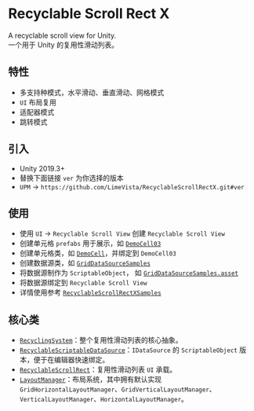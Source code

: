 # Recyclable Scroll Rect X
A recyclable scroll view for Unity.  
一个用于 Unity 的复用性滑动列表。

## 特性
* 多支持种模式，水平滑动、垂直滑动、网格模式
* `UI` 布局复用
* 适配器模式
* 跳转模式

## 引入
* Unity 2019.3+
* 替换下面链接 `ver` 为你选择的版本
* `UPM` -> `https://github.com/LimeVista/RecyclableScrollRectX.git#ver`

## 使用

* 使用 `UI` -> `Recyclable Scroll View` 创建 `Recyclable Scroll View`
* 创建单元格 `prefabs` 用于展示，如 [`DemoCell03`](./Assets/RecyclableScrollRectXSamples/Resources/Prefabs/DemoCell03.prefab)
* 创建单元格类，如 [`DemoCell`](./Assets/RecyclableScrollRectXSamples/Scripts/DemoCell.cs)，并绑定到 `DemoCell03`
* 创建数据源类，如 [`GridDataSourceSamples`](./Assets/RecyclableScrollRectXSamples/Scripts/GridDataSourceSamples.cs)
* 将数据源制作为 `ScriptableObject`， 如 [`GridDataSourceSamples.asset`](./Assets/RecyclableScrollRectXSamples/ScriptableObject/GridDataSourceSamples.asset)
* 将数据源绑定到 `Recyclable Scroll View`
* 详情使用参考 [`RecyclableScrollRectXSamples`](./Assets/RecyclableScrollRectXSamples)

## 核心类
* [`RecyclingSystem`](./Assets/RecyclableScrollRectX/Runtime/RecyclingSystem.cs)：整个复用性滑动列表的核心抽象。
* [`RecyclableScriptableDataSource`](./Assets/RecyclableScrollRectX/Runtime/RecyclableScriptableDataSource.cs)：`IDataSource` 的 `ScriptableObject` 版本，便于在编辑器快速绑定。
* [`RecyclableScrollRect`](./Assets/RecyclableScrollRectX/Runtime/RecyclableScrollRect.cs)：复用性滑动列表 `UI` 承载。
* [`LayoutManager`](./Assets/RecyclableScrollRectX/Runtime/LayoutManager.cs)：布局系统，其中拥有默认实现 `GridHorizontalLayoutManager`、`GridVerticalLayoutManager`、`VerticalLayoutManager`、`HorizontalLayoutManager`。